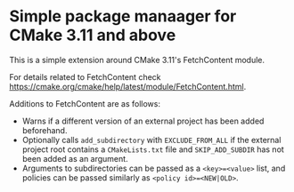 # Simple package manaager for CMake 3.11 and above

This is a simple extension around CMake 3.11's FetchContent module.

For details related to FetchContent check https://cmake.org/cmake/help/latest/module/FetchContent.html.

Additions to FetchContent are as follows:
 - Warns if a different version of an external project has been added beforehand.
 - Optionally calls `add_subdirectory` with `EXCLUDE_FROM_ALL` if the external project root contains a `CMakeLists.txt` file and `SKIP_ADD_SUBDIR` has not been added as an argument.
 - Arguments to subdirectories can be passed as a `<key>=<value>` list, and policies can be passed similarly as `<policy id>=<NEW|OLD>`.
